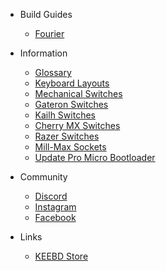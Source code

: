 - Build Guides

  - [Fourier](/build-guides/fourier.md)

- Information

  - [Glossary](/information/glossary/)
  - [Keyboard Layouts](/information/keyboard-layouts/)
  - [Mechanical Switches](/information/mechanical-switches/)
  - [Gateron Switches](/information/gateron-switches/)
  - [Kailh Switches](/information/kailh-switches/)
  - [Cherry MX Switches](/information/cherry-mx-switches/)
  - [Razer Switches](/information/razer-switches/)
  - [Mill-Max Sockets](/information/mill-max-sockets/)
  - [Update Pro Micro Bootloader](/information/update-pro-micro-bootloader/)

- Community

  - [Discord](https://discord.gg/wbHd7yTxb8)
  - [Instagram](https://www.instagram.com/keebdcom/)
  - [Facebook](https://www.facebook.com/KEEBDcom)

- Links

  - [KEEBD Store](https://keebd.com)
